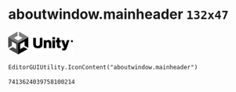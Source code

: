 # aboutwindow.mainheader `132x47`
<img src="/img/aboutwindow.mainheader.png" width=132 height=47>

``` CSharp
EditorGUIUtility.IconContent("aboutwindow.mainheader")
```
```
7413624039758100214
```
